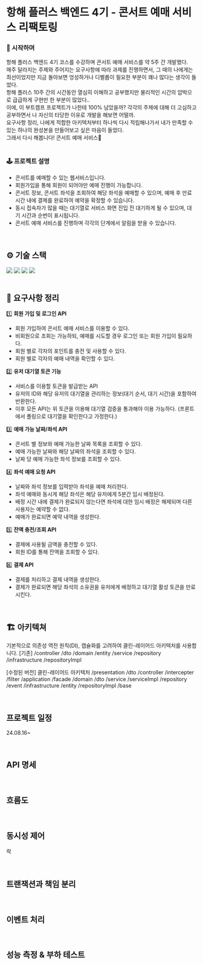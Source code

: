 # 항해 플러스 백엔드 4기 - 콘서트 예매 서비스 리팩토링
### 🎤 시작하며
항해 플러스 백엔드 4기 코스를 수강하며 콘서트 예매 서비스를 약 5주 간 개발했다.</br>
매주 달라지는 주제와 주어지는 요구사항에 따라 과제를 진행하면서, 그 때의 나에게는 최선이었지만 지금 돌아보면 엉성하거나 디벨롭이 필요한 부분이 꽤나 많다는 생각이 들었다.</br>
항해 플러스 10주 간의 시간동안 열심히 이해하고 공부했지만 물리적인 시간의 압박으로 급급하게 구현만 한 부분이 많았다.. </br>
이에, 이 부트캠프 프로젝트가 나한테 100% 남았을까? 각각의 주제에 대해 더 고심하고 공부하면서 나 자신의 타당한 이유로 개발을 해보면 어떨까.</br>
요구사항 정리, 나에게 적합한 아키텍처부터 하나씩 다시 적립해나가서 내가 만족할 수 있는 하나의 완성본을 만들어보고 싶은 마음이 들었다.</br>
그래서 다시 해봅니다! 콘서트 예매 서비스🎫
</br></br>
### 🕹️ 프로젝트 설명
- 콘서트를 예매할 수 있는 웹서비스입니다.</br>
- 회원가입을 통해 회원이 되어야만 예매 진행이 가능합니다.</br>
- 콘서트 정보, 콘서트 좌석을 조회하여 해당 좌석을 예매할 수 있으며, 예매 후 만료 시간 내에 결제를 완료하여 예약을 확정할 수 있습니다.</br>
- 동시 접속자가 많을 때는 대기열로 서비스 화면 진입 전 대기하게 될 수 있으며, 대기 시간과 순번이 표시됩니다.</br>
- 콘서트 예매 서비스를 진행하며 각각의 단계에서 알림을 받을 수 있습니다. </br>
</br>

## ⚙️ 기술 스택
<img src="https://img.shields.io/badge/Java-007396?style=for-the-badge&logo=Java&logoColor=white"> <img src="https://img.shields.io/badge/Spring Boot-6DB33F?style=for-the-badge&logo=Spring Boot&logoColor=white"> <img src="https://img.shields.io/badge/MySQL-4479A1?style=for-the-badge&logo=MySQL&logoColor=white"> <img src="https://img.shields.io/badge/Docker-2496ED?style=for-the-badge&logo=Docker&logoColor=white">
</br></br>

## 📑 요구사항 정리
1️⃣ **회원 가입 및 로그인 API**
- 회원 가입하여 콘서트 예매 서비스를 이용할 수 있다.
- 비회원으로 조회는 가능하되, 예매를 시도할 경우 로그인 또는 회원 가입이 필요하다.
- 회원 별로 각자의 포인트를 충전 및 사용할 수 있다.
- 회원 별로 각자의 예매 내역을 확인할 수 있다.

2️⃣ **유저 대기열 토큰 기능**
- 서비스를 이용할 토큰을 발급받는 API
- 유저의 ID와 해당 유저의 대기열을 관리하는 정보(대기 순서, 대기 시간)을 포함하여 반환한다.
- 이후 모든 API는 위 토큰을 이용해 대기열 검증을 통과해야 이용 가능하다. (프론트에서 폴링으로 대기열을 확인한다고 가정한다.)

3️⃣ **예매 가능 날짜/좌석 API**
- 콘서트 별 정보와 예매 가능한 날짜 목록을 조회할 수 있다.
- 예매 가능한 날짜와 해당 날짜의 좌석을 조회할 수 있다.
- 날짜 당 예매 가능한 좌석 정보를 조회할 수 있다.

4️⃣ **좌석 예매 요청 API**
- 날짜와 좌석 정보를 입력받아 좌석을 예매 처리한다.
- 좌석 예매와 동시게 해당 좌석은 해당 유저에게 5분간 임시 배정된다.
- 배정 시간 내에 결제가 완료되지 않는다면 좌석에 대한 임시 배정은 해제되며 다른 사용자는 예약할 수 없다.
- 예매가 완료되면 예약 내역을 생성한다.

5️⃣ **잔액 충전/조회 API**
- 결제에 사용될 금액을 충전할 수 있다.
- 회원 ID를 통해 잔액을 조회할 수 있다.

6️⃣ **결제 API**
- 결제를 처리하고 결제 내역을 생성한다.
- 결제가 완료되면 해당 좌석의 소유권을 유저에게 배정하고 대기열 활성 토큰을 만료시킨다.
</br>

## 🏗️ 아키텍쳐
기본적으로 의존성 역전 원칙(DI), 캡슐화를 고려하여 클린-레이어드 아키텍처를 사용합니다.
[기존] 
/controller
  /dto
/domain
  /entity
  /service
  /repository
/infrastructure
  /repositoryImpl

[수정된 버전]
클린-레이어드 아키텍처
/presentation
  /dto
  /controller
  /intercepter
  /filter
/application
  /facade
/domain
  /dto
  /service
  /serviceImpl
  /repository
  /event
/infrastructure
  /entity
  /repositoryImpl
/base




</br>

## 프로젝트 일정
24.08.16~

</br>

## API 명세

</br>

## 흐름도

</br>

## 동시성 제어
락

</br>

## 트랜잭션과 책임 분리

</br>

## 이벤트 처리

</br>

## 성능 측정 & 부하 테스트

</br>

